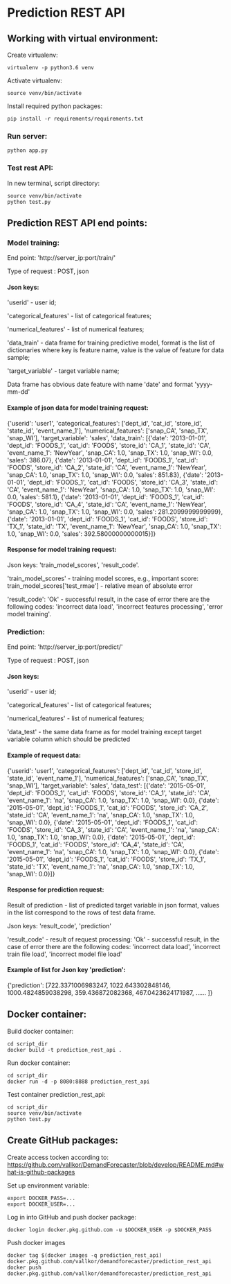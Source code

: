Prediction REST API
====

Working with virtual environment:
---

Create virtualenv:

```
virtualenv -p python3.6 venv 
```

Activate virtualenv:

```
source venv/bin/activate
```

Install required python packages:

```
pip install -r requirements/requirements.txt
```

### Run server:

```
python app.py
```

### Test rest API:

In new terminal, script directory: 

```
source venv/bin/activate
python test.py
```

Prediction REST API end points:
---

### Model training:

End point: 'http://server_ip:port/train/'

Type of request : POST, json

#### Json keys:

 'userid' - user id;

 'categorical_features' - list of categorical features;

 'numerical_features' - list of numerical features;

 'data_train' - data frame for training predictive model, format is the list of dictionaries where  key is feature name, value is the value of feature for data sample;
 
'target_variable' - target variable name;
 
 Data frame has obvious date feature with name 'date' and format 'yyyy-mm-dd'
  
####  Example of json data for model training request:
  
{'userid': 'user1',
 'categorical_features': ['dept_id',
  'cat_id',
  'store_id',
  'state_id',
  'event_name_1'],
 'numerical_features': ['snap_CA', 'snap_TX', 'snap_WI'],
 'target_variable': 'sales',
 'data_train': [{'date': '2013-01-01',
   'dept_id': 'FOODS_1',
   'cat_id': 'FOODS',
   'store_id': 'CA_1',
   'state_id': 'CA',
   'event_name_1': 'NewYear',
   'snap_CA': 1.0,
   'snap_TX': 1.0,
   'snap_WI': 0.0,
   'sales': 386.07},
  {'date': '2013-01-01',
   'dept_id': 'FOODS_1',
   'cat_id': 'FOODS',
   'store_id': 'CA_2',
   'state_id': 'CA',
   'event_name_1': 'NewYear',
   'snap_CA': 1.0,
   'snap_TX': 1.0,
   'snap_WI': 0.0,
   'sales': 851.83},
  {'date': '2013-01-01',
   'dept_id': 'FOODS_1',
   'cat_id': 'FOODS',
   'store_id': 'CA_3',
   'state_id': 'CA',
   'event_name_1': 'NewYear',
   'snap_CA': 1.0,
   'snap_TX': 1.0,
   'snap_WI': 0.0,
   'sales': 581.1},
  {'date': '2013-01-01',
   'dept_id': 'FOODS_1',
   'cat_id': 'FOODS',
   'store_id': 'CA_4',
   'state_id': 'CA',
   'event_name_1': 'NewYear',
   'snap_CA': 1.0,
   'snap_TX': 1.0,
   'snap_WI': 0.0,
   'sales': 281.2099999999999},
  {'date': '2013-01-01',
   'dept_id': 'FOODS_1',
   'cat_id': 'FOODS',
   'store_id': 'TX_1',
   'state_id': 'TX',
   'event_name_1': 'NewYear',
   'snap_CA': 1.0,
   'snap_TX': 1.0,
   'snap_WI': 0.0,
   'sales': 392.58000000000015}]}

#### Response for model training request:

Json keys: 'train_model_scores', 'result_code'.

'train_model_scores' - training model scores, 
e.g., important score: train_model_scores['test_rmae'] - relative mean of absolute error

'result_code':    'Ok' - successful result, 
in the case of error there are the following 
codes: 'incorrect data load', 'incorrect features processing', 'error model training'. 

### Prediction:

 End point: 'http://server_ip:port/predict/'

 Type of request : POST, json

#### Json keys:

 'userid' - user id;

 'categorical_features' - list of categorical features;

 'numerical_features' - list of numerical features;

 'data_test' - the same data frame as for model training except target variable column which should be predicted
 
#### Example of request data:

 {'userid': 'user1',
 'categorical_features': ['dept_id',
  'cat_id',
  'store_id',
  'state_id',
  'event_name_1'],
 'numerical_features': ['snap_CA', 'snap_TX', 'snap_WI'],
 'target_variable': 'sales',
 'data_test': [{'date': '2015-05-01',
   'dept_id': 'FOODS_1',
   'cat_id': 'FOODS',
   'store_id': 'CA_1',
   'state_id': 'CA',
   'event_name_1': 'na',
   'snap_CA': 1.0,
   'snap_TX': 1.0,
   'snap_WI': 0.0},
  {'date': '2015-05-01',
   'dept_id': 'FOODS_1',
   'cat_id': 'FOODS',
   'store_id': 'CA_2',
   'state_id': 'CA',
   'event_name_1': 'na',
   'snap_CA': 1.0,
   'snap_TX': 1.0,
   'snap_WI': 0.0},
  {'date': '2015-05-01',
   'dept_id': 'FOODS_1',
   'cat_id': 'FOODS',
   'store_id': 'CA_3',
   'state_id': 'CA',
   'event_name_1': 'na',
   'snap_CA': 1.0,
   'snap_TX': 1.0,
   'snap_WI': 0.0},
  {'date': '2015-05-01',
   'dept_id': 'FOODS_1',
   'cat_id': 'FOODS',
   'store_id': 'CA_4',
   'state_id': 'CA',
   'event_name_1': 'na',
   'snap_CA': 1.0,
   'snap_TX': 1.0,
   'snap_WI': 0.0},
  {'date': '2015-05-01',
   'dept_id': 'FOODS_1',
   'cat_id': 'FOODS',
   'store_id': 'TX_1',
   'state_id': 'TX',
   'event_name_1': 'na',
   'snap_CA': 1.0,
   'snap_TX': 1.0,
   'snap_WI': 0.0}]}

#### Response for prediction request:

Result of prediction - list of predicted target variable in json format, values in the list correspond to the rows of test data frame.  

Json  keys: 'result_code', 'prediction'

'result_code' - result of request processing:  'Ok' - successful result, 
in the case of error there are the following 
codes: 'incorrect data load', 'incorrect train file load', 'incorrect model file load' 

#### Example of list for Json key 'prediction':

 {'prediction': [722.3371006983247,
  1022.643302848146,
  1000.4824859038298,
  359.436872082368,
  467.0423624171987,
  ......
  ]}
  
Docker container:
---

Build docker container:
```
cd script_dir
docker build -t prediction_rest_api .
```

Run docker container:
```
cd script_dir
docker run -d -p 8080:8888 prediction_rest_api
```
Test container prediction_rest_api:

```
cd script_dir
source venv/bin/activate
python test.py
```
Create GitHub packages:
---

Create access tocken according to:
https://github.com/vallkor/DemandForecaster/blob/develop/README.md#what-is-github-packages

Set up environment variable:

```
export DOCKER_PASS=...
export DOCKER_USER=...
```

Log in into GitHub and push docker package:

```
docker login docker.pkg.github.com -u $DOCKER_USER -p $DOCKER_PASS
```
Push docker images
```
docker tag $(docker images -q prediction_rest_api) docker.pkg.github.com/vallkor/demandforecaster/prediction_rest_api
docker push docker.pkg.github.com/vallkor/demandforecaster/prediction_rest_api
```

